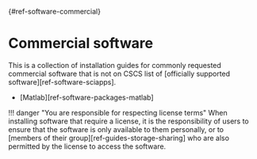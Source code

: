 [](){#ref-software-commercial}
# Commercial software

This is a collection of installation guides for commonly requested commercial software that is not on CSCS list of [officially supported software][ref-software-sciapps].

* [Matlab][ref-software-packages-matlab]

!!! danger "You are responsible for respecting license terms"
    When installing software that require a license, it is the responsibility of users to ensure that the software is only available to them personally, or to [members of their group][ref-guides-storage-sharing] who are also permitted by the license to access the software.


